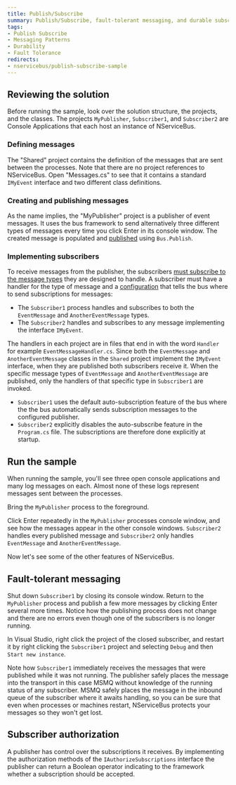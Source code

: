 ```yaml
---
title: Publish/Subscribe
summary: Publish/Subscribe, fault-tolerant messaging, and durable subscriptions.
tags:
- Publish Subscribe
- Messaging Patterns
- Durability
- Fault Tolerance
redirects:
- nservicebus/publish-subscribe-sample
--- 
```


## Reviewing the solution

Before running the sample, look over the solution structure, the projects, and the classes. The projects `MyPublisher`, `Subscriber1`, and `Subscriber2` are Console Applications that each host an instance of NServiceBus. 

### Defining messages

The "Shared" project contains the definition of the messages that are sent between the processes. Note that there are no project references to NServiceBus. Open "Messages.cs" to see that it contains a standard `IMyEvent` interface and two different class definitions.

### Creating and publishing messages

As the name implies, the "MyPublisher" project is a publisher of event messages. It uses the bus framework to send alternatively three different types of messages every time you click Enter in its console window. The created message is populated and [published](/nservicebus/messaging/publish-subscribe/) using `Bus.Publish`.

<!--import PublishLoop -->

### Implementing subscribers

To receive messages from the publisher, the subscribers [must subscribe to the message types](/nservicebus/messaging/publish-subscribe/) they are designed to handle. A subscriber must have a handler for the type of message and a [configuration](/nservicebus/messaging/publish-subscribe/) that tells the bus where to send subscriptions for messages:

 * The `Subscriber1` process handles and subscribes to both the `EventMessage` and `AnotherEventMessage` types.
 * The `Subscriber2` handles and subscribes to any message implementing the interface `IMyEvent`.

The handlers in each project are in files that end in with the word `Handler` for example `EventMessageHandler.cs`. Since both the `EventMessage` and `AnotherEventMessage` classes in the `Shared` project implement the `IMyEvent` interface, when they are published both subscribers receive it. When the specific message types of `EventMessage` and `AnotherEventMessage` are published, only the handlers of that specific type in `Subscriber1` are invoked.

 * `Subscriber1` uses the default auto-subscription feature of the bus where the the bus automatically sends subscription messages to the configured publisher.
 * `Subscriber2` explicitly disables the auto-subscribe feature in the `Program.cs` file. The subscriptions are therefore done explicitly at startup.

## Run the sample

When running the sample, you'll see three open console applications and many log messages on each. Almost none of these logs represent messages sent between the processes.

Bring the `MyPublisher` process to the foreground.

Click Enter repeatedly in the `MyPublisher` processes console window, and see how the messages appear in the other console windows. `Subscriber2` handles every published message and `Subscriber2` only handles `EventMessage` and `AnotherEventMessage`.

Now let's see some of the other features of NServiceBus.

## Fault-tolerant messaging

Shut down `Subscriber1` by closing its console window. Return to the `MyPublisher` process and publish a few more messages by clicking Enter several more times. Notice how the publishing process does not change and there are no errors even though one of the subscribers is no longer running.

In Visual Studio, right click the project of the closed subscriber, and restart it by right clicking the `Subscriber1` project and selecting `Debug` and then `Start new instance`. 

Note how `Subscriber1` immediately receives the messages that were published while it was not running. The publisher safely places the message into the transport in this case MSMQ without knowledge of the running status of any subscriber. MSMQ safely places the message in the inbound queue of the subscriber where it awaits handling, so you can be sure that even when processes or machines restart, NServiceBus protects your messages so they won't get lost.

## Subscriber authorization

A publisher has control over the subscriptions it receives. By implementing the authorization methods of the `IAuthorizeSubscriptions` interface the publisher can return a Boolean operator indicating to the framework whether a subscription should be accepted.

<!-- import SubscriptionAuthorizer -->